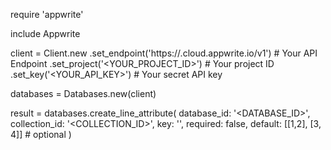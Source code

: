 require 'appwrite'

include Appwrite

client = Client.new
    .set_endpoint('https://<REGION>.cloud.appwrite.io/v1') # Your API Endpoint
    .set_project('<YOUR_PROJECT_ID>') # Your project ID
    .set_key('<YOUR_API_KEY>') # Your secret API key

databases = Databases.new(client)

result = databases.create_line_attribute(
    database_id: '<DATABASE_ID>',
    collection_id: '<COLLECTION_ID>',
    key: '',
    required: false,
    default: [[1,2], [3, 4]] # optional
)
